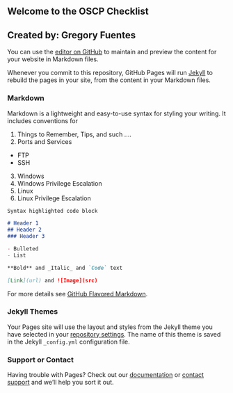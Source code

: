 ## Welcome to the OSCP Checklist
## Created by: Gregory Fuentes

You can use the [editor on GitHub](https://github.com/Gfuen/Checklist/edit/gh-pages/index.md) to maintain and preview the content for your website in Markdown files.

Whenever you commit to this repository, GitHub Pages will run [Jekyll](https://jekyllrb.com/) to rebuild the pages in your site, from the content in your Markdown files.

### Markdown

Markdown is a lightweight and easy-to-use syntax for styling your writing. It includes conventions for

1. Things to Remember, Tips, and such ....
2. Ports and Services
  - FTP
  - SSH
3. Windows
4. Windows Privilege Escalation
5. Linux
6. Linux Privilege Escalation

```markdown
Syntax highlighted code block

# Header 1
## Header 2
### Header 3

- Bulleted
- List

**Bold** and _Italic_ and `Code` text

[Link](url) and ![Image](src)
```

For more details see [GitHub Flavored Markdown](https://guides.github.com/features/mastering-markdown/).

### Jekyll Themes

Your Pages site will use the layout and styles from the Jekyll theme you have selected in your [repository settings](https://github.com/Gfuen/Checklist/settings). The name of this theme is saved in the Jekyll `_config.yml` configuration file.

### Support or Contact

Having trouble with Pages? Check out our [documentation](https://docs.github.com/categories/github-pages-basics/) or [contact support](https://github.com/contact) and we’ll help you sort it out.
